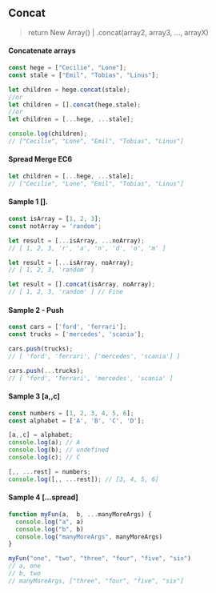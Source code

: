 ## Concat 
> return New Array() | .concat(array2, array3, ..., arrayX)
#### Concatenate arrays
```js
const hege = ["Cecilie", "Lone"];
const stale = ["Emil", "Tobias", "Linus"];

let children = hege.concat(stale);
//or
let children = [].concat(hege,stale);
//or
let children = [...hege, ...stale];

console.log(children);
// ["Cecilie", "Lone", "Emil", "Tobias", "Linus"]
```
#### Spread Merge EC6
```js
let children = [...hege, ...stale];
// ["Cecilie", "Lone", "Emil", "Tobias", "Linus"]
```
#### Sample 1 [].
```js
const isArray = [1, 2, 3];
const notArray = 'random';

let result = [...isArray, ...noArray);
// [ 1, 2, 3, 'r', 'a', 'n', 'd', 'o', 'm' ]

let result = [...isArray, noArray);
// [ 1, 2, 3, 'random' ]

let result = [].concat(isArray, noArray);
// [ 1, 2, 3, 'random' ] // Fine

```
#### Sample 2 - Push
```js
const cars = ['ford', 'ferrari'];
const trucks = ['mercedes', 'scania'];

cars.push(trucks);
// [ 'ford', 'ferrari', ['mercedes', 'scania'] ]

cars.push(...trucks);
// [ 'ford', 'ferrari', 'mercedes', 'scania' ]
```

#### Sample 3 [a,,c]
```js
const numbers = [1, 2, 3, 4, 5, 6];
const alphabet = ['A', 'B', 'C', 'D'];

[a,,c] = alphabet;
console.log(a); // A
console.log(b); // undefined
console.log(c); // C

[,, ...rest] = numbers;
console.log([,, ...rest]); // [3, 4, 5, 6]
```
#### Sample 4 [...spread]
```js
function myFun(a,  b, ...manyMoreArgs) {
  console.log("a", a)
  console.log("b", b)
  console.log("manyMoreArgs", manyMoreArgs)
}

myFun("one", "two", "three", "four", "five", "six")
// a, one
// b, two
// manyMoreArgs, ["three", "four", "five", "six"]
```
